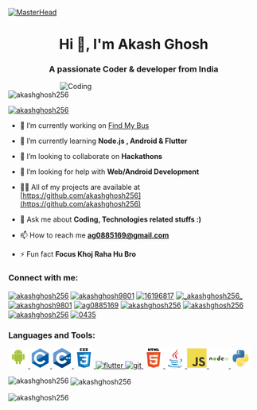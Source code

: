 [![MasterHead](https://i.redd.it/r4zu383uvdt61.gif)](https://rishavchanda.io)

<h1 align="center">Hi 👋, I'm Akash Ghosh</h1>
<h3 align="center">A passionate Coder & developer from India</h3>
<img align="right" alt="Coding" width="400" src="https://camo.githubusercontent.com/8bf6f6d78abc81fcf9c49f10649423e73ea44bc248e83aaae8759d401c829a84/68747470733a2f2f70687973696373677572756b756c2e66696c65732e776f726470726573732e636f6d2f323031392f30322f6368617261637465722d312e676966">

<p align="left"> <img src="https://komarev.com/ghpvc/?username=akashghosh256&label=Profile%20views&color=0e75b6&style=flat" alt="akashghosh256" /> </p>

<p align="left"> <a href="https://twitter.com/akashghosh256" target="blank"><img src="https://img.shields.io/twitter/follow/akashghosh256?logo=twitter&style=for-the-badge" alt="akashghosh256" /></a> </p>

- 🔭 I’m currently working on [Find My Bus](https://github.com/akashghosh256/3rd-Sem-Project)

- 🌱 I’m currently learning **Node.js , Android & Flutter**

- 👯 I’m looking to collaborate on **Hackathons**

- 🤝 I’m looking for help with **Web/Android Development**

- 👨‍💻 All of my projects are available at [https://github.com/akashghosh256](https://github.com/akashghosh256)

- 💬 Ask me about **Coding, Technologies related stuffs :)**

- 📫 How to reach me **ag0885169@gmail.com**

- ⚡ Fun fact **Focus Khoj Raha Hu Bro**

<h3 align="left">Connect with me:</h3>
<p align="left">
<a href="https://twitter.com/akashghosh256" target="blank"><img align="center" src="https://raw.githubusercontent.com/rahuldkjain/github-profile-readme-generator/master/src/images/icons/Social/twitter.svg" alt="akashghosh256" height="30" width="40" /></a>
<a href="https://linkedin.com/in/akashghosh9801" target="blank"><img align="center" src="https://raw.githubusercontent.com/rahuldkjain/github-profile-readme-generator/master/src/images/icons/Social/linked-in-alt.svg" alt="akashghosh9801" height="30" width="40" /></a>
<a href="https://stackoverflow.com/users/16196817" target="blank"><img align="center" src="https://raw.githubusercontent.com/rahuldkjain/github-profile-readme-generator/master/src/images/icons/Social/stack-overflow.svg" alt="16196817" height="30" width="40" /></a>
<a href="https://instagram.com/_akashghosh256_" target="blank"><img align="center" src="https://raw.githubusercontent.com/rahuldkjain/github-profile-readme-generator/master/src/images/icons/Social/instagram.svg" alt="_akashghosh256_" height="30" width="40" /></a>
<a href="https://www.codechef.com/users/akashghosh9801" target="blank"><img align="center" src="https://cdn.jsdelivr.net/npm/simple-icons@3.1.0/icons/codechef.svg" alt="akashghosh9801" height="30" width="40" /></a>
<a href="https://www.hackerrank.com/ag0885169" target="blank"><img align="center" src="https://raw.githubusercontent.com/rahuldkjain/github-profile-readme-generator/master/src/images/icons/Social/hackerrank.svg" alt="ag0885169" height="30" width="40" /></a>
<a href="https://codeforces.com/profile/akashghosh256" target="blank"><img align="center" src="https://raw.githubusercontent.com/rahuldkjain/github-profile-readme-generator/master/src/images/icons/Social/codeforces.svg" alt="akashghosh256" height="30" width="40" /></a>
<a href="https://www.leetcode.com/akashghosh256" target="blank"><img align="center" src="https://raw.githubusercontent.com/rahuldkjain/github-profile-readme-generator/master/src/images/icons/Social/leet-code.svg" alt="akashghosh256" height="30" width="40" /></a>
<a href="https://auth.geeksforgeeks.org/user/akashghosh256" target="blank"><img align="center" src="https://raw.githubusercontent.com/rahuldkjain/github-profile-readme-generator/master/src/images/icons/Social/geeks-for-geeks.svg" alt="akashghosh256" height="30" width="40" /></a>
<a href="https://discord.gg/0435" target="blank"><img align="center" src="https://raw.githubusercontent.com/rahuldkjain/github-profile-readme-generator/master/src/images/icons/Social/discord.svg" alt="0435" height="30" width="40" /></a>
</p>

<h3 align="left">Languages and Tools:</h3>
<p align="left"> <a href="https://developer.android.com" target="_blank" rel="noreferrer"> <img src="https://raw.githubusercontent.com/devicons/devicon/master/icons/android/android-original-wordmark.svg" alt="android" width="40" height="40"/> </a> <a href="https://www.cprogramming.com/" target="_blank" rel="noreferrer"> <img src="https://raw.githubusercontent.com/devicons/devicon/master/icons/c/c-original.svg" alt="c" width="40" height="40"/> </a> <a href="https://www.w3schools.com/cpp/" target="_blank" rel="noreferrer"> <img src="https://raw.githubusercontent.com/devicons/devicon/master/icons/cplusplus/cplusplus-original.svg" alt="cplusplus" width="40" height="40"/> </a> <a href="https://www.w3schools.com/css/" target="_blank" rel="noreferrer"> <img src="https://raw.githubusercontent.com/devicons/devicon/master/icons/css3/css3-original-wordmark.svg" alt="css3" width="40" height="40"/> </a> <a href="https://flutter.dev" target="_blank" rel="noreferrer"> <img src="https://www.vectorlogo.zone/logos/flutterio/flutterio-icon.svg" alt="flutter" width="40" height="40"/> </a> <a href="https://git-scm.com/" target="_blank" rel="noreferrer"> <img src="https://www.vectorlogo.zone/logos/git-scm/git-scm-icon.svg" alt="git" width="40" height="40"/> </a> <a href="https://www.w3.org/html/" target="_blank" rel="noreferrer"> <img src="https://raw.githubusercontent.com/devicons/devicon/master/icons/html5/html5-original-wordmark.svg" alt="html5" width="40" height="40"/> </a> <a href="https://www.java.com" target="_blank" rel="noreferrer"> <img src="https://raw.githubusercontent.com/devicons/devicon/master/icons/java/java-original.svg" alt="java" width="40" height="40"/> </a> <a href="https://developer.mozilla.org/en-US/docs/Web/JavaScript" target="_blank" rel="noreferrer"> <img src="https://raw.githubusercontent.com/devicons/devicon/master/icons/javascript/javascript-original.svg" alt="javascript" width="40" height="40"/> </a> <a href="https://nodejs.org" target="_blank" rel="noreferrer"> <img src="https://raw.githubusercontent.com/devicons/devicon/master/icons/nodejs/nodejs-original-wordmark.svg" alt="nodejs" width="40" height="40"/> </a> <a href="https://www.python.org" target="_blank" rel="noreferrer"> <img src="https://raw.githubusercontent.com/devicons/devicon/master/icons/python/python-original.svg" alt="python" width="40" height="40"/> </a> </p>

<p><img align="left" src="https://github-readme-stats.vercel.app/api/top-langs?username=akashghosh256&show_icons=true&locale=en&layout=compact" alt="akashghosh256" /></p>

<p>&nbsp;<img align="center" src="https://github-readme-stats.vercel.app/api?username=akashghosh256&show_icons=true&locale=en" alt="akashghosh256" /></p>

<p><img align="center" src="https://github-readme-streak-stats.herokuapp.com/?user=akashghosh256&" alt="akashghosh256" /></p>

